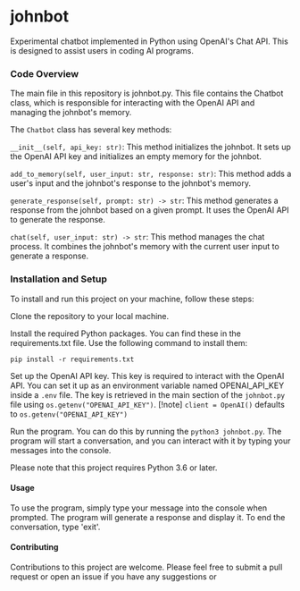# johnbot
Experimental chatbot implemented in Python using OpenAI's Chat API. This is designed to assist users in coding AI programs.

### Code Overview
The main file in this repository is johnbot.py. This file contains the Chatbot class, which is responsible for interacting with the OpenAI API and managing the johnbot's memory.

The `Chatbot` class has several key methods:

`__init__(self, api_key: str)`: This method initializes the johnbot. It sets up the OpenAI API key and initializes an empty memory for the johnbot.

`add_to_memory(self, user_input: str, response: str)`: This method adds a user's input and the johnbot's response to the johnbot's memory.

`generate_response(self, prompt: str) -> str`: This method generates a response from the johnbot based on a given prompt. It uses the OpenAI API to generate the response.

`chat(self, user_input: str) -> str`: This method manages the chat process. It combines the johnbot's memory with the current user input to generate a response.

### Installation and Setup
To install and run this project on your machine, follow these steps:

Clone the repository to your local machine.

Install the required Python packages. You can find these in the requirements.txt file. Use the following command to install them:

`pip install -r requirements.txt`

Set up the OpenAI API key. This key is required to interact with the OpenAI API. You can set it up as an environment variable named OPENAI_API_KEY inside a `.env` file. The key is retrieved in the main section of the `johnbot.py` file using `os.getenv("OPENAI_API_KEY")`. 
[!note] `client = OpenAI()` defaults to `os.getenv("OPENAI_API_KEY")`

Run the program. You can do this by running the `python3 johnbot.py`. The program will start a conversation, and you can interact with it by typing your messages into the console.

Please note that this project requires Python 3.6 or later.

#### Usage
To use the program, simply type your message into the console when prompted. The program will generate a response and display it. To end the conversation, type 'exit'.

#### Contributing
Contributions to this project are welcome. Please feel free to submit a pull request or open an issue if you have any suggestions or 
